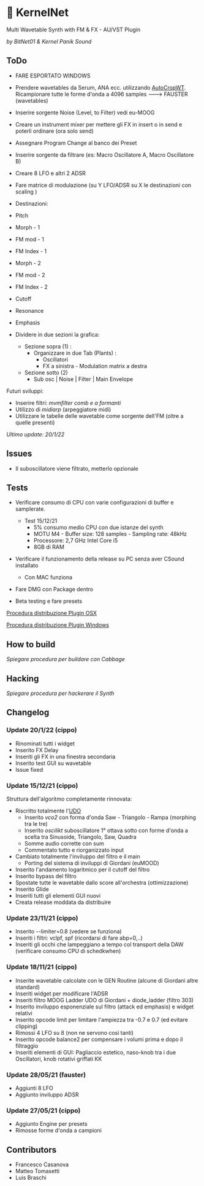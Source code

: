 # 👾 KernelNet
Multi Wavetable Synth with FM & FX - AU/VST Plugin

*by BitNet01 & Kernel Panik Sound*


## ToDo

- FARE ESPORTATO WINDOWS
- Prendere wavetables da Serum, ANA ecc. utilizzando [AutoCropWT](/Tool). Ricampionare tutte le forme d'onda a 4096 samples ---> FAUSTER (wavetables)

- Inserire sorgente Noise (Level, to Filter) vedi eu-MOOG
- Creare un instrument mixer per mettere gli FX in insert o in send e poterli ordinare (ora solo send)
- Assegnare Program Change al banco dei Preset
- Inserire sorgente da filtrare (es: Macro Oscillatore A, Macro Oscillatore B)

- Creare 8 LFO e altri 2 ADSR
- Fare matrice di modulazione (su Y LFO/ADSR su X le destinazioni con scaling )
 - Destinazioni:
  - Pitch
  - Morph - 1
  - FM mod - 1
  - FM Index - 1
  - Morph - 2
  - FM mod - 2
  - FM Index - 2
  - Cutoff
  - Resonance
  - Emphasis

- Dividere in due sezioni la grafica:
  - Sezione sopra (1) :
    - Organizzare in due Tab (Plants) :
      - Oscillatori
      - FX a sinistra - Modulation matrix a destra
  - Sezione sotto (2)
    -  Sub osc | Noise | Filter | Main Envelope

Futuri sviluppi:
- Inserire filtri: *mvmfilter comb e a formanti*
- Utilizzo di *midiarp* (arpeggiatore midi)
- Utilizzare le tabelle delle wavetable come sorgente dell'FM (oltre a quelle presenti)

*Ultimo update: 20/1/22*

## Issues
- Il suboscillatore viene filtrato, metterlo opzionale

## Tests
- Verificare consumo di CPU con varie configurazioni di buffer e samplerate.
  - Test 15/12/21
    - 5% consumo medio CPU con due istanze del synth
    - MOTU M4 - Buffer size: 128 samples - Sampling rate: 48kHz
    - Processore: 2,7 GHz Intel Core i5  
    - 8GB di RAM

- Verificare il funzionamento della release su PC senza aver CSound installato
  - Con MAC funziona

- Fare DMG con Package dentro

- Beta testing e fare presets


[Procedura distribuzione Plugin OSX](https://forum.cabbageaudio.com/t/distributing-plugins-on-macos/2274)

[Procedura distribuzione Plugin Windows](https://forum.cabbageaudio.com/t/distributing-plugins-on-windows/2275)


## How to build
*Spiegare procedura per buildare con Cabbage*

## Hacking
*Spiegare procedura per hackerare il Synth*

## Changelog

### Update 20/1/22 (cippo)
- Rinominati tutti i widget
- Inserito FX Delay
- Inseriti gli FX in una finestra secondaria
- Inserito test GUI su wavetable
- Issue fixed

### Update 15/12/21 (cippo)
  Struttura dell'algoritmo completamente rinnovata:

  - Riscritto totalmente l'[UDO](/SynthResources/MainOsc.udo)
    - Inserito *vco2* con forma d'onda Saw - Triangolo - Rampa (morphing tra le tre)
    - Inserito *oscilikt* suboscillatore 1° ottava sotto con forme d'onda a scelta tra Sinusoide, Triangolo, Saw, Quadra
    - Somme audio corrette con sum
    - Commentato tutto e riorganizzato input
  - Cambiato totalmente l'inviluppo del filtro e il main
    - Porting del sistema di inviluppi di Giordani (euMOOD)
  - Inserito l'andamento logaritmico per il cutoff del filtro
  - Inserito bypass del filtro
  - Spostate tutte le wavetable dallo score all'orchestra (ottimizzazione)
  - Inserito Glide
  - Inseriti tutti gli elementi GUI nuovi
  - Creata release moddata da distribuire

### Update 23/11/21 (cippo)

  - Inserito --limiter=0.8 (vedere se funziona)
  - Inseriti i filtri: vclpf, spf (ricordarsi di fare abp=0,..)
  - Inseriti gli occhi che lampeggiano a tempo col transport della DAW (verificare consumo CPU di schedkwhen)

### Update 18/11/21 (cippo)

  - Inserite wavetable calcolate con le GEN Routine (alcune di Giordani altre standard)
  - Inseriti widget per modificare l'ADSR
  - Inseriti filtro MOOG Ladder UDO di Giordani + diode_ladder (filtro 303)
  - Inserito inviluppo esponenziale sul filtro (attack ed emphasis) e widget relativi
  - Inserito opcode limit per limitare l'ampiezza tra -0.7 e 0.7 (ed evitare clipping)
  - Rimossi 4 LFO su 8 (non ne servono così tanti)
  - Inserito opcode balance2 per compensare i volumi prima e dopo il filtraggio
  - Inseriti elementi di GUI: Pagliaccio estetico, naso-knob tra i due Oscillatori, knob rotativi griffati KK

### Update 28/05/21 (fauster)

  - Aggiunti 8 LFO
  - Aggiunto inviluppo ADSR

### Update 27/05/21 (cippo)

  - Aggiunto Engine per presets
  - Rimosse forme d'onda a campioni

## Contributors

- Francesco Casanova
- Matteo Tomasetti
- Luis Braschi
